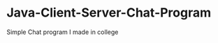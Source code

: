 Java-Client-Server-Chat-Program
===============================

Simple Chat program I made in college


